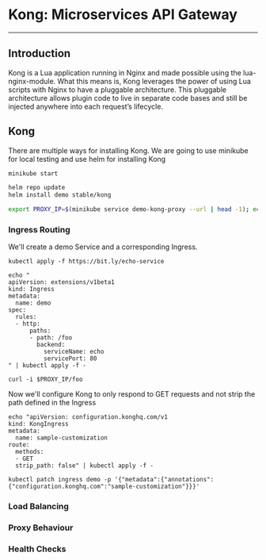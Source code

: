 # Kong: Microservices API Gateway
---

## Introduction

Kong is a Lua application running in Nginx and made possible using the lua-nginx-module. What this means is, Kong leverages the power of using Lua scripts with Nginx to have a pluggable architecture. This pluggable architecture allows plugin code to live in separate code bases and still be injected anywhere into each request’s lifecycle.

## Kong
There are multiple ways for installing Kong. We are going to use minikube for local testing and use helm for installing Kong

```bash
minikube start

helm repo update
helm install demo stable/kong

export PROXY_IP=$(minikube service demo-kong-proxy --url | head -1); echo $PROXY_IP
```

### Ingress Routing
We'll create a demo Service and a corresponding Ingress.

```
kubectl apply -f https://bit.ly/echo-service

echo "
apiVersion: extensions/v1beta1
kind: Ingress
metadata:
  name: demo
spec:
  rules:
  - http:
      paths:
      - path: /foo
        backend:
          serviceName: echo
          servicePort: 80
" | kubectl apply -f -

curl -i $PROXY_IP/foo
```

Now we'll configure Kong to only respond to GET requests and not strip the path defined in the Ingress

```
echo "apiVersion: configuration.konghq.com/v1
kind: KongIngress
metadata:
  name: sample-customization
route:
  methods:
  - GET
  strip_path: false" | kubectl apply -f -
  
kubectl patch ingress demo -p '{"metadata":{"annotations":{"configuration.konghq.com":"sample-customization"}}}'
```

### Load Balancing
### Proxy Behaviour
### Health Checks
